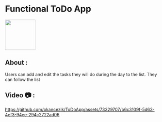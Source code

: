 # Functional ToDo App

<img src="https://storage.googleapis.com/cms-storage-bucket/70760bf1e88b184bb1bc.png" height="100"/> 

## About :
Users can add and edit the tasks they will do during the day to the list. They can follow the list

## Video 📷 :

https://github.com/okancezik/ToDoApp/assets/73329707/b6c3109f-5d63-4ef3-94ee-294c2722ad06

